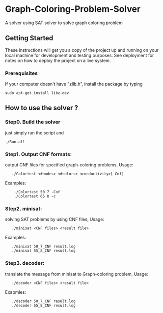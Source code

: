 # Graph-Coloring-Problem-Solver

A solver using SAT solver to solve graph coloring problem

## Getting Started

These instructions will get you a copy of the project up and running on your local machine for development and testing purposes. See deployment for notes on how to deploy the project on a live system.

### Prerequisites

If your computer doesn't have "zlib.h", install the package by typing

```
sudo apt-get install libz-dev
```

## How to use the solver ?

### Step0. Build the solver
just simply run the script and 
```
./Run.all
```
### Step1. Output CNF formats:

output CNF files for specified graph-coloring problems, Usage:

```
   ./Colortest <#nodes> <#colors> <conductivity>[-Cnf]
```
Examples:
```
	./Colortest 50 7 -Cnf
	./Colortest 65 8 -c
```
### Step2. minisat:

solving SAT problems by using CNF files, Usage:
```
   ./minisat <CNF files> <result file>
```
Examples:
```
   ./minisat 50_7_CNF result.log
   ./minisat 65_8_CNF result.log
```

### Step3. decoder:

translate the message from minisat to Graph-coloring problem, Usage:
```
   ./decoder <CNF files> <result file>
```

Exapmles:
```
   ./decoder 50_7_CNF result.log
   ./decoder 65_8_CNF result.log
```

